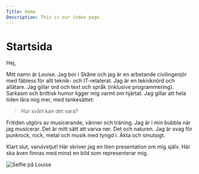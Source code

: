 ```yaml
---
Title: Home
Description: This is our index page.
---
```


Startsida
==========================
Hej,

Mitt namn är Louise. Jag bor i Skåne och jag är en arbetande civilingenjör med fäbless för allt teknik- och IT-relaterat. Jag är en tekniknörd och allätare. Jag gillar ord och text och språk (inklusive programmering). Sarkasm och brittisk humor ligger mig varmt om hjärtat. Jag gillar att hela tiden lära mig mer, med tankesättet:
> Hur svårt kan det vara?

Fritiden utgörs av musicerande, vänner och träning. Jag är i min bubbla när jag musicerar. Det är mitt sätt att varva ner. Det och naturen. Jag är svag för punkrock, rock, metal och musik med tyngd i. Äkta och smutsigt.

Klart slut, varulvstjut!
Här skriver jag en liten presentation om mig själv. Här ska även finnas med minst en bild som representerar mig.

![Selfie på Louise](%assets_url%/img/me00.jpg)
